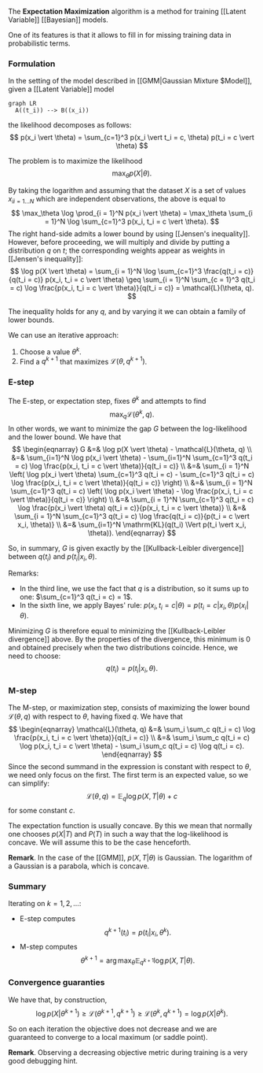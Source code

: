 The __Expectation Maximization__ algorithm is a method for training [[Latent Variable]] [[Bayesian]] models. 

One of its features is that it allows to fill in for missing training data in probabilistic terms.


### Formulation

In the setting of the model described in [[GMM|Gaussian Mixture $Model]], given a [[Latent Variable]] model
```mermaid
graph LR
  A((t_i)) --> B((x_i))
```
the likelihood decomposes as follows:
$$
p(x_i \vert \theta) = \sum_{c=1}^3 p(x_i \vert t_i = c, \theta) p(t_i = c \vert \theta)
$$

The problem is to maximize the likelihood
$$
\max_\theta p(X \vert \theta).
$$

By taking the logarithm and assuming that the dataset $X$ is a set of values ${x_i}_{i=1\ldots N}$ which are independent observations, the above is equal to
$$
\max_\theta \log \prod_{i = 1}^N p(x_i \vert \theta) = \max_\theta \sum_{i = 1}^N \log \sum_{c=1}^3 p(x_i, t_i = c \vert \theta).
$$
The right hand-side admits a lower bound by using [[Jensen's inequality]]. However, before proceeding, we will multiply and divide by putting a distribution $q$ on $t$; the corresponding weights appear as weights in [[Jensen's inequality]]:
$$
\log p(X \vert \theta) = \sum_{i = 1}^N \log \sum_{c=1}^3 \frac{q(t_i = c)}{q(t_i = c)} p(x_i, t_i = c \vert \theta) \geq \sum_{i = 1}^N \sum_{c = 1}^3 q(t_i = c) \log \frac{p(x_i, t_i = c \vert \theta)}{q(t_i = c)} = \mathcal{L}(\theta, q).
$$

The inequality holds for any $q$, and by varying it we can obtain a family of lower bounds.

We can use an iterative approach:
1. Choose a value $\theta^k$.
2. Find a $q^{k+1}$ that maximizes $\mathcal{L}(\theta, q^{k+1})$.

### E-step

The E-step, or expectation step, fixes $\theta^k$ and attempts to find
$$
\max_q \mathcal{L}(\theta^k, q).
$$
In other words, we want to minimize the gap $G$ between the log-likelihood and the lower bound. We have that
$$
\begin{eqnarray}
G &=& \log p(X \vert \theta) - \mathcal{L}(\theta, q) \\
&=& \sum_{i=1}^N \log p(x_i \vert \theta) - \sum_{i=1}^N \sum_{c=1}^3 q(t_i = c) \log \frac{p(x_i, t_i = c \vert \theta)}{q(t_i = c)} \\
&=& \sum_{i = 1}^N \left( \log p(x_i \vert \theta) \sum_{c=1}^3 q(t_i = c) - \sum_{c=1}^3 q(t_i = c) \log \frac{p(x_i, t_i = c \vert \theta)}{q(t_i = c)} \right) \\
&=& \sum_{i = 1}^N \sum_{c=1}^3 q(t_i = c) \left( \log p(x_i \vert \theta) - \log \frac{p(x_i, t_i = c \vert \theta)}{q(t_i = c)} \right) \\
&=& \sum_{i = 1}^N \sum_{c=1}^3 q(t_i = c) \log \frac{p(x_i \vert \theta) q(t_i = c)}{p(x_i, t_i = c \vert \theta)} \\
&=& \sum_{i = 1}^N \sum_{c=1}^3 q(t_i = c) \log \frac{q(t_i = c)}{p(t_i = c \vert x_i, \theta)} \\
&=& \sum_{i=1}^N \mathrm{KL}(q(t_i) \Vert p(t_i \vert x_i, \theta)).
\end{eqnarray} 
$$

So, in summary, $G$ is given exactly by the [[Kullback-Leibler divergence]] between $q(t_i)$ and $p(t_i \vert x_i, \theta)$.

Remarks:
- In the third line, we use the fact that $q$ is a distribution, so it sums up to one: $\sum_{c=1}^3 q(t_i = c) = 1$.
- In the sixth line, we apply Bayes' rule: $p(x_i, t_i = c \vert \theta) = p(t_i = c \vert x_i, \theta) p(x_i \vert \theta)$.

Minimizing $G$ is therefore equal to minimizing the [[Kullback-Leibler divergence]] above. By the properties of the divergence, this minimum is $0$ and obtained precisely when the two distributions coincide. Hence, we need to choose:
$$
q(t_i) = p(t_i \vert x_i, \theta).
$$

### M-step

The M-step, or maximization step, consists of maximizing the lower bound $\mathcal{L}(\theta, q)$ with respect to $\theta$, having fixed $q$. We have that
$$
\begin{eqnarray}
\mathcal{L}(\theta, q) &=& \sum_i \sum_c q(t_i = c) \log \frac{p(x_i, t_i = c \vert \theta)}{q(t_i = c)} \\
&=& \sum_i \sum_c q(t_i = c) \log p(x_i, t_i = c \vert \theta) - \sum_i \sum_c q(t_i = c) \log q(t_i = c).
\end{eqnarray}
$$
Since the second summand in the expression is constant with respect to $\theta$, we need only focus on the first. The first term is an expected value, so we can simplify:
$$
\mathcal{L}(\theta, q) = \mathbb{E}_q \log p(X, T \vert \theta) + c
$$
for some constant $c$.

The expectation function is usually concave. By this we mean that normally one chooses $p(X \vert T)$ and $P(T)$ in such a way that the log-likelihood is concave. We will assume this to be the case henceforth.

__Remark__. In the case of the [[GMM]], $p(X, T \vert \theta)$ is Gaussian. The logarithm of a Gaussian is a parabola, which is concave.

### Summary

Iterating on $k = 1, 2, \ldots$:

- E-step computes
$$ q^{k+1}(t_i) = p(t_i \vert x_i, \theta^k). $$
- M-step computes
$$ \theta^{k + 1} = \arg \max_\theta \mathbb{E}_{q^{k+1}} \log p(X, T \vert \theta). $$

### Convergence guaranties

We have that, by construction,
$$
\log p(X \vert \theta^{k+1}) \geq \mathcal{L}(\theta^{k+1}, q^{k+1}) \geq \mathcal{L}(\theta^k, q^{k+1}) = \log p(X \vert \theta^k).
$$

So on each iteration the objective does not decrease and we are guaranteed to converge to a local maximum (or saddle point).

__Remark__. Observing a decreasing objective metric during training is a very good debugging hint.